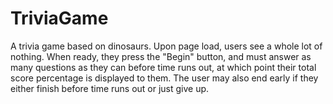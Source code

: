 # TriviaGame
A trivia game based on dinosaurs. Upon page load, users see a whole lot of nothing. When ready, they press the "Begin" button, and must answer as many questions as they can before time runs out, at which point their total score percentage is displayed to them. The user may also end early if they either finish before time runs out or just give up. 
